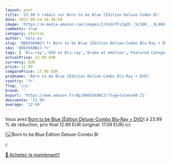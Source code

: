 ```yaml
---
layout: post
title: '23.99 % rabais sur Born to be Blue [Édition Deluxe-Combo Bl'
date: 2021-09-24 16:38:59
image: 'https://m.media-amazon.com/images/I/41dsTFi2gOS._SL500_._SL400_.jpg'
comments: true
category: ofertas
author: 'tole.es'
slug: 'B06XSK8W2J-fr Born to be Blue [Édition Deluxe-Combo Blu-Ray + DVD]'
sku: 'B06XSK8W2J-fr'
tags: [ 'Blu-ray','DVD et Blu-ray','Drame et émotion','Featured Categories','Films','Films musicaux', ]
actualPrice: 12.99 EUR
currency: EUR
price: 12.99
comparePrice: 17.09 EUR
prodname: 'Born to be Blue [Édition Deluxe-Combo Blu-Ray + DVD]'
country: 'fr'
flag: '🇫🇷'
brand: ''
buyurl: 'https://www.amazon.fr/dp/B06XSK8W2J/?tag=tolees0d-21'
descuento: '23.99'
average: '12.99'
---
```


Vous avez [Born to be Blue [Édition Deluxe-Combo Blu-Ray + DVD]](https://www.amazon.fr/dp/B06XSK8W2J/?tag=tolees0d-21)  à  23.99 % de réduction, prix final  12.99 EUR (original: 17.09 EUR) ici:

[![Born to be Blue [Édition Deluxe-Combo Bl](https://m.media-amazon.com/images/I/41dsTFi2gOS._SL500_._SL400_.jpg)](https://www.amazon.fr/dp/B06XSK8W2J/?tag=tolees0d-21)

ℹ️:


[🛒 Achetez-le maintenant!!](https://www.amazon.fr/dp/B06XSK8W2J/?tag=tolees0d-21)
